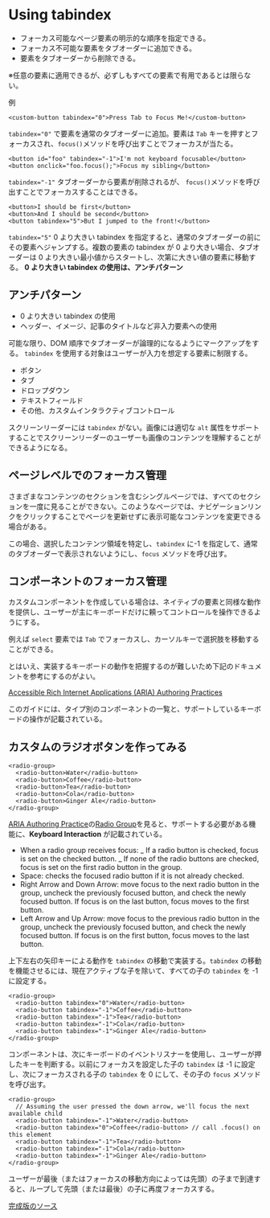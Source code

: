 # Using tabindex

* フォーカス可能なページ要素の明示的な順序を指定できる。
* フォーカス不可能な要素をタブオーダーに追加できる。
* 要素をタブオーダーから削除できる。

※任意の要素に適用できるが、必ずしもすべての要素で有用であるとは限らない。

例

`<custom-button tabindex="0">Press Tab to Focus Me!</custom-button>`

`tabindex="0"` で要素を通常のタブオーダーに追加。要素は `Tab` キーを押すとフォーカスされ、`focus()`メソッドを呼び出すことでフォーカスが当たる。

```
<button id="foo" tabindex="-1">I'm not keyboard focusable</button>
<button onclick="foo.focus();">Focus my sibling</button>
```

`tabindex="-1"` タブオーダーから要素が削除されるが、 `focus()`メソッドを呼び出すことでフォーカスすることはできる。

```
<button>I should be first</button>
<button>And I should be second</button>
<button tabindex="5">But I jumped to the front!</button>
```

`tabindex="5"` 0 より大きい tabindex を指定すると、通常のタブオーダーの前にその要素へジャンプする。複数の要素の tabindex が 0 より大きい場合、タブオーダーは 0 より大きい最小値からスタートし、次第に大きい値の要素に移動する。
**0 より大きい tabindex の使用は、アンチパターン**

## アンチパターン

* 0 より大きい tabindex の使用
* ヘッダー、イメージ、記事のタイトルなど非入力要素への使用

可能な限り、DOM 順序でタブオーダーが論理的になるようにマークアップをする。
`tabindex` を使用する対象はユーザーが入力を想定する要素に制限する。

* ボタン
* タブ
* ドロップダウン
* テキストフィールド
* その他、カスタムインタラクティブコントロール

スクリーンリーダーには `tabindex` がない。画像には適切な `alt` 属性をサポートすることでスクリーンリーダーのユーザーも画像のコンテンツを理解することができるようになる。

## ページレベルでのフォーカス管理

さまざまなコンテンツのセクションを含むシングルページでは、すべてのセクションを一度に見ることができない。このようなページでは、ナビゲーションリンクをクリックすることでページを更新せずに表示可能なコンテンツを変更できる場合がある。

この場合、選択したコンテンツ領域を特定し、`tabindex` に-1 を指定して、通常のタブオーダーで表示されないようにし、`focus` メソッドを呼び出す。

## コンポーネントのフォーカス管理

カスタムコンポーネントを作成している場合は、ネイティブの要素と同様な動作を提供し、ユーザーが主にキーボードだけに頼ってコントロールを操作できるようにする。

例えば `select` 要素では `Tab` でフォーカスし、カーソルキーで選択肢を移動することができる。

とはいえ、実装するキーボードの動作を把握するのが難しいため下記のドキュメントを参考にするのがよい。

[ Accessible Rich Internet Applications (ARIA) Authoring Practices](https://www.w3.org/TR/wai-aria-practices/)

このガイドには、タイプ別のコンポーネントの一覧と、サポートしているキーボードの操作が記載されている。

## カスタムのラジオボタンを作ってみる

```
<radio-group>
  <radio-button>Water</radio-button>
  <radio-button>Coffee</radio-button>
  <radio-button>Tea</radio-button>
  <radio-button>Cola</radio-button>
  <radio-button>Ginger Ale</radio-button>
</radio-group>
```

[ARIA Authoring Practice](https://www.w3.org/TR/wai-aria-practices/)の[Radio Group](https://www.w3.org/TR/wai-aria-practices/#radiobutton)を見ると、サポートする必要がある機能に、**Keyboard Interaction** が記載されている。

* When a radio group receives focus:
  _ If a radio button is checked, focus is set on the checked button.
  _ If none of the radio buttons are checked, focus is set on the first radio button in the group.
* Space: checks the focused radio button if it is not already checked.
* Right Arrow and Down Arrow: move focus to the next radio button in the group, uncheck the previously focused button, and check the newly focused button. If focus is on the last button, focus moves to the first button.
* Left Arrow and Up Arrow: move focus to the previous radio button in the group, uncheck the previously focused button, and check the newly focused button. If focus is on the first button, focus moves to the last button.

上下左右の矢印キーによる動作を `tabindex` の移動で実装する。`tabindex` の移動を機能させるには、現在アクティブな子を除いて、すべての子の `tabindex` を -1 に設定する。

```
<radio-group>
  <radio-button tabindex="0">Water</radio-button>
  <radio-button tabindex="-1">Coffee</radio-button>
  <radio-button tabindex="-1">Tea</radio-button>
  <radio-button tabindex="-1">Cola</radio-button>
  <radio-button tabindex="-1">Ginger Ale</radio-button>
</radio-group>
```

コンポーネントは、次にキーボードのイベントリスナーを使用し、ユーザーが押したキーを判断する。以前にフォーカスを設定した子の `tabindex` は -1 に設定し、次にフォーカスされる子の `tabindex` を 0 にして、その子の `focus` メソッドを呼び出す。

```
<radio-group>
  // Assuming the user pressed the down arrow, we'll focus the next available child
  <radio-button tabindex="-1">Water</radio-button>
  <radio-button tabindex="0">Coffee</radio-button> // call .focus() on this element
  <radio-button tabindex="-1">Tea</radio-button>
  <radio-button tabindex="-1">Cola</radio-button>
  <radio-button tabindex="-1">Ginger Ale</radio-button>
</radio-group>
```

ユーザーが最後（またはフォーカスの移動方向によっては先頭）の子まで到達すると、ループして先頭（または最後）の子に再度フォーカスする。

[完成版のソース](https://gist.github.com/robdodson/85deb2f821f9beb2ed1ce049f6a6ed47)

